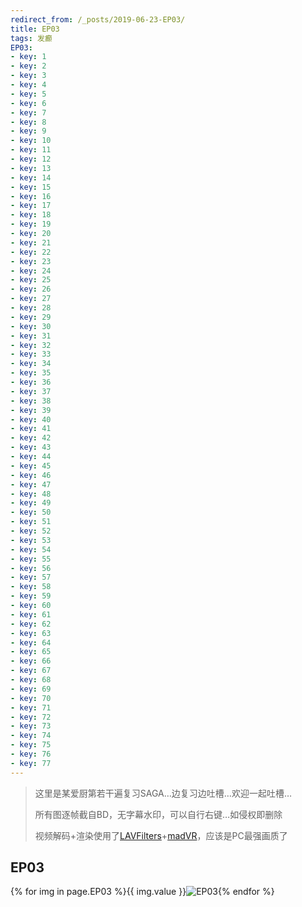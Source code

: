 ```yaml
---
redirect_from: /_posts/2019-06-23-EP03/
title: EP03
tags: 发癫
EP03:
- key: 1
- key: 2
- key: 3
- key: 4
- key: 5
- key: 6
- key: 7
- key: 8
- key: 9
- key: 10
- key: 11
- key: 12
- key: 13
- key: 14
- key: 15
- key: 16
- key: 17
- key: 18
- key: 19
- key: 20
- key: 21
- key: 22
- key: 23
- key: 24
- key: 25
- key: 26
- key: 27
- key: 28
- key: 29
- key: 30
- key: 31
- key: 32
- key: 33
- key: 34
- key: 35
- key: 36
- key: 37
- key: 38
- key: 39
- key: 40
- key: 41
- key: 42
- key: 43
- key: 44
- key: 45
- key: 46
- key: 47
- key: 48
- key: 49
- key: 50
- key: 51
- key: 52
- key: 53
- key: 54
- key: 55
- key: 56
- key: 57
- key: 58
- key: 59
- key: 60
- key: 61
- key: 62
- key: 63
- key: 64
- key: 65
- key: 66
- key: 67
- key: 68
- key: 69
- key: 70
- key: 71
- key: 72
- key: 73
- key: 74
- key: 75
- key: 76
- key: 77
---
```

> 这里是某爱厨第若干遍复习SAGA…边复习边吐槽…欢迎一起吐槽…
>
> 所有图逐帧截自BD，无字幕水印，可以自行右键…如侵权即删除
>
> 视频解码+渲染使用了[LAVFilters](https://github.com/Nevcairiel/LAVFilters)+[madVR](http://www.madvr.com/)，应该是PC最强画质了

## EP03

{% for img in page.EP03 %}{{ img.value }}![EP03](https://Mizuno-Ai.wu-kan.cn/EP03/EP03({{img.key}}).jpg){% endfor %}
